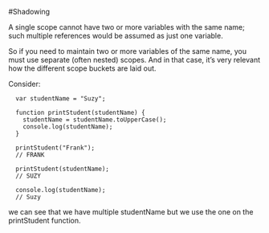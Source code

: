 #Shadowing

A single scope cannot have two or more variables with the same name; such multiple references would be assumed as just one variable.

So if you need to maintain two or more variables of the same name, you must use separate (often nested) scopes. And in
that case, it’s very relevant how the different scope buckets are laid out.


Consider:
```
  var studentName = "Suzy";
  
  function printStudent(studentName) {
    studentName = studentName.toUpperCase();
    console.log(studentName);
  }

  printStudent("Frank");
  // FRANK
  
  printStudent(studentName);
  // SUZY
  
  console.log(studentName);
  // Suzy
```


we can see that we have multiple studentName but we use the one on the printStudent function.